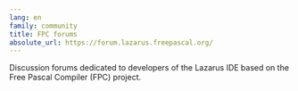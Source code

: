 ```yaml
---
lang: en
family: community
title: FPC forums
absolute_url: https://forum.lazarus.freepascal.org/
---
```

Discussion forums dedicated to developers of the Lazarus IDE based on the Free Pascal Compiler (FPC) project.